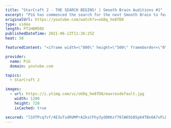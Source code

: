 ```yaml
---
title: "StarCraft 2 - THE SEARCH BEGINS! | Smooth Brain Auditions #1"
excerpt: "PiG has commenced the search for the next Smooth Brain to feature on youtube. Will we unearth the next Florencio, Boom, PrintF etc? Or are these brains wrinkly AF?  🔥 Are you the next SMOOTH BRAIN? Send your replay to RateMyStarcraft@gmail.com to audition. Add title (\"Smooth Brain Audition\") and to"
originalUrl: https://youtube.com/watch?v=oG8q_he8fD0
type: video
length: PT1H6M50S
publishedDateTime: 2021-06-13T11:26:25Z
heat: 50

featuredContent: "<iframe width=\"800\" height=\"500\" frameborder=\"0\" src=\"https://www.youtube.com/embed/oG8q_he8fD0\" allow=\"accelerometer; autoplay; encrypted-media; gyroscope; picture-in-picture\" allowfullscreen></iframe>"

provider:
  name: PiG
  domain: youtube.com

topics:
  - StarCraft 2

images:
  - url: https://i.ytimg.com/vi/oG8q_he8fD0/maxresdefault.jpg
    width: 1280
    height: 720
    isCached: true

secured: "lSVTPcq7vf/4E3uTsdRUMPrA2ksCFhy3ydOKKxf76lW65b85pK4TBx6A7vFLFinXf3Wdq8cyAP9xvJEOzNgm8DP4DiyjTvrBI/YdPeEDJ/ohZhUo3HgpMjKsiSFRNHYcQzrQqtSczQJ3o3VzjneOZkLReuADkcGI65Oulj3v19S3BQn6jAJhhEBJkDW+/7AnF4nBUhgQ5XS10uNa3UN+NdaqhYtMREKaBLF4F7spRIxlkygTNM8j6MNu4bjYCmF05Luuy5uhRn7Swe3CmBhzDMfRnI5Jl8EsL7BSpTe4QxQBf9dlRjV/nGDwy9I1jBJ/XuFcShGYXhfPjfFEQI2pSt4t48pDVtSR3ecg34ht2B3rJ4DsrpLl98GJU0jPEQBJyGsnZx+2M6AeeIjF6al5ebM2wBlJTtB/bJ5u9XlEBUU=;P9udXLZYbQF2h1anLgwEYQ=="
---
```


